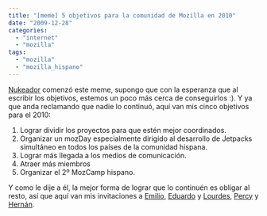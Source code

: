 ```yaml
---
title: "[meme] 5 objetivos para la comunidad de Mozilla en 2010"
date: "2009-12-28"
categories: 
  - "internet"
  - "mozilla"
tags: 
  - "mozilla"
  - "mozilla_hispano"
---
```


[Nukeador](http://www.nukeador.com/26/12/2009/5-objetivos-para-la-comunidad-de-mozilla-en-2010/ "El post de Nukeador") comenzó este meme, supongo que con la esperanza que al escribir los objetivos, estemos un poco más cerca de conseguirlos :). Y ya que anda reclamando que nadie lo continuó, aquí van mis cinco objetivos para el 2010:

1. Lograr dividir los proyectos para que estén mejor coordinados.
2. Organizar un mozDay especialmente dirigido al desarrollo de Jetpacks simultáneo en todos los países de la comunidad hispana.
3. Lograr más llegada a los medios de comunicación.
4. Atraer más miembros
5. Organizar el 2º MozCamp hispano.

Y como le dije a él, la mejor forma de lograr que lo continuén es obligar al resto, así que aquí van mis invitaciones a [Emilio](http://www.chilemoz.org/), [Eduardo](http://www.mozillaparaguay.org/ "Blog de la comunidad Mozilla de Paraguay") y [Lourdes](http://lourcastillo.wordpress.com/ "El blog de Lourdes"), [Percy](http://mozilla.pe/ "Blog de la comunidad de Mozilla en Perú") y [Hernán](http://www.malditocrc.com.ar/peregrino/ "El blog de un Peregrino").
